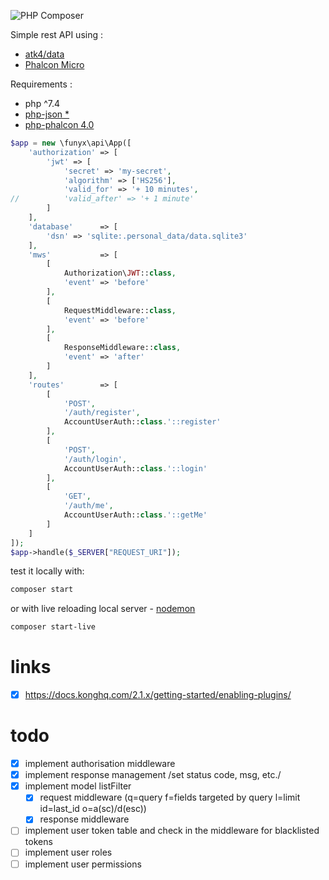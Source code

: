 ![PHP Composer](https://github.com/funyx/api/workflows/PHP%20Composer/badge.svg?branch=develop)

Simple rest API using :
* [atk4/data](https://github.com/atk4/data)
* [Phalcon Micro](https://docs.phalcon.io/4.0/en/application-micro)

Requirements : 
* php ^7.4
* [php-json *](https://pecl.php.net/package/json)
* [php-phalcon 4.0](https://pecl.php.net/package/phalcon)


```php
$app = new \funyx\api\App([
	'authorization' => [
		'jwt' => [
			'secret' => 'my-secret',
			'algorithm' => ['HS256'],
			'valid_for' => '+ 10 minutes',
//			'valid_after' => '+ 1 minute'
		]
	],
	'database'      => [
		'dsn' => 'sqlite:.personal_data/data.sqlite3'
	],
	'mws'           => [
		[
			Authorization\JWT::class,
			'event' => 'before'
		],
		[
			RequestMiddleware::class,
			'event' => 'before'
		],
		[
			ResponseMiddleware::class,
			'event' => 'after'
		]
	],
	'routes'        => [
		[
			'POST',
			'/auth/register',
			AccountUserAuth::class.'::register'
		],
		[
			'POST',
			'/auth/login',
			AccountUserAuth::class.'::login'
		],
		[
			'GET',
			'/auth/me',
			AccountUserAuth::class.'::getMe'
		]
	]
]);
$app->handle($_SERVER["REQUEST_URI"]);
```

test it locally with:
```bash
composer start
```
or with live reloading local server - [nodemon](https://nodemon.io/)
```bash
composer start-live
```

# links
- [x] https://docs.konghq.com/2.1.x/getting-started/enabling-plugins/

# todo 
- [x] implement authorisation middleware
- [x] implement response management /set status code, msg, etc./
- [x] implement model listFilter
  - [x] request middleware (q=query f=fields targeted by query l=limit id=last_id o=a(sc)/d(esc))
  - [x] response middleware 
- [ ] implement user token table and check in the middleware for blacklisted tokens
- [ ] implement user roles
- [ ] implement user permissions
